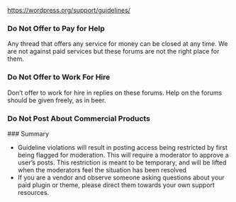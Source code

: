 https://wordpress.org/support/guidelines/

### Do Not Offer to Pay for Help
Any thread that offers any service for money can be closed at any time. We are not against paid services but these forums are not the right place for them.

### Do Not Offer to Work For Hire
Don’t offer to work for hire in replies on these forums. Help on the forums should be given freely, as in beer.

### Do Not Post About Commercial Products



### Summary
- Guideline violations will result in posting access being restricted by first being flagged for moderation. This will require a moderator to approve a user’s posts. This restriction is meant to be temporary, and will be lifted when the moderators feel the situation has been resolved
- If you are a vendor and observe someone asking questions about your paid plugin or theme, please direct them towards your own support resources.